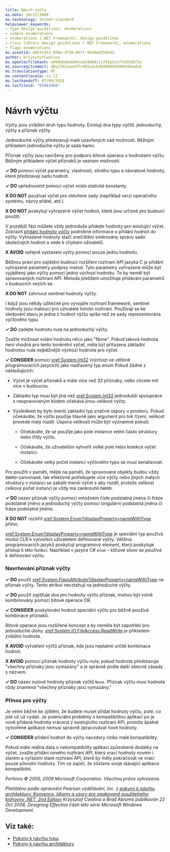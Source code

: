 ```yaml
---
title: Návrh výčtu
ms.date: 10/22/2008
ms.technology: dotnet-standard
helpviewer_keywords:
- type design guidelines, enumerations
- simple enumerations
- enumerations [.NET Framework], design guidelines
- class library design guidelines [.NET Framework], enumerations
- flags enumerations
ms.assetid: dd53c952-9d9a-4736-86ff-9540e815d545
author: KrzysztofCwalina
ms.openlocfilehash: e890ebbbeb04ca424b84c11791e5ce7fa55db72e
ms.sourcegitcommit: d6e27023aeaffc4b5a3cb4b88685018d6284ada4
ms.translationtype: MT
ms.contentlocale: cs-CZ
ms.lasthandoff: 07/09/2019
ms.locfileid: "67663469"
---
```

# <a name="enum-design"></a>Návrh výčtu

Výčty jsou zvláštní druh typu hodnoty. Existují dva typy výčtů: jednoduchý, výčty a příznak výčty.

Jednoduché výčty představují malé uzavřených sad možností. Běžným příkladem jednoduché výčtu je sada barev.

Příznak výčty jsou navrženy pro podporu bitové operace s hodnotami výčtu. Běžným příkladem výčet příznaků je seznam možností.

**✓ DO** pomocí výčet parametry, vlastnosti, silného typu a návratové hodnoty, které představují sadu hodnot.

**✓ DO** upřednostnit pomocí výčet místo statické konstanty.

**X DO NOT** používat výčet pro otevřené sady (například verzi operačního systému, názvy přátel, atd.).

**X DO NOT** poskytují vyhrazené výčet hodnot, které jsou určené pro budoucí použití.

V pozdější fázi můžete vždy jednoduše přidejte hodnoty pro existující výčet. Zobrazit [přidání hodnoty výčty](#add_value) podrobné informace o přidání hodnot do výčty. Vyhrazené hodnoty stačí znečištění směrovány správu sadu skutečných hodnot a vede k chybám uživatelů.

**X AVOID** veřejně vystavení výčty pomocí pouze jednu hodnotu.

Běžnou praxí pro zajištění budoucí rozšíření rozhraní API jazyka C je přidání vyhrazené parametry podpisy metod. Tyto parametry vyhrazené může být vyjádřený jako výčty pomocí jedno výchozí hodnotu. To by neměl být spravovaných rozhraní API. Metoda přetížení umožňuje přidávání parametrů v budoucích vezích se.

**X DO NOT** zahrnout sentinel hodnoty výčty.

I když jsou někdy užitečné pro vývojáře rozhraní framework, sentinel hodnoty jsou matoucí pro uživatele tohoto rozhraní. Používají se ke sledování stavu je jedna z hodnot výčtu spíše než ze sady reprezentována výčtového typu.

**✓ DO** zadejte hodnotu nula na jednoduchý výčty.

Zvažte možnost volání hodnotu něco jako "None". Pokud taková hodnota není vhodná pro tento konkrétní výčet, měla být přiřazena základní hodnotou nula nejběžnější výchozí hodnota pro výčet.

**✓ CONSIDER** pomocí <xref:System.Int32> (výchozí ve většině programovacích jazycích) jako nadřazený typ enum Pokud žádné z následujících:

- Výčet je výčet příznaků a máte více než 32 příznaky, nebo chcete mít více v budoucnu.

- Základní typ musí být jiná než <xref:System.Int32> jednodušší spolupráce s nespravovaným kódem očekává jinou velikost výčty.

- Výsledkem by bylo menší základní typ značné úspory v prostoru. Pokud očekáváte, že výčtu použije hlavně jako argument pro tok řízení, velikost provede malý rozdíl. Úspora velikosti může být významné pokud:

  - Očekáváte, že se použije jako pole instance velmi často struktury nebo třídy výčtu.

  - Očekáváte, že uživatelům vytvořit velké pole nebo kolekce výčet instancí.

  - Očekáváte velký počet instancí výčtového typu se musí serializovat.

Pro použití v paměti, mějte na paměti, že spravované objekty budou vždy `DWORD`-zarovnané, tak efektivně potřebujete více výčty nebo jiných malých struktury v instanci se zabalit menší výčet s aby rozdíl, protože velikost celkový počet instancí je vždy má zaokrouhlí `DWORD`.

**✓ DO** název příznak výčty pomocí množném čísle podstatná jména či fráze podstatné jméno a jednoduchý výčty pomocí singulární podstatná jména či fráze podstatné jméno.

**X DO NOT** rozšířit <xref:System.Enum?displayProperty=nameWithType> přímo.

<xref:System.Enum?displayProperty=nameWithType> je speciální typ používá modul CLR k vytvoření uživatelem definované výčty. Většina programovacích jazyků poskytují programový element, který poskytuje přístup k této funkci. Například v jazyce C# `enum` – klíčové slovo se používá k definování výčtu.

<a name="design"></a>

### <a name="designing-flag-enums"></a>Navrhování příznak výčty

**✓ DO** použít <xref:System.FlagsAttribute?displayProperty=nameWithType> na příznak výčty. Tento atribut nevztahují na jednoduché výčty.

**✓ DO** použít zajišťuje dva pro hodnoty výčtu příznak, mohou být volně kombinovány pomocí bitové operace OR.

**✓ CONSIDER** poskytování hodnot speciální výčtu pro běžně používá kombinace příznaků.

Bitové operace jsou rozšířené koncept a by neměla být zapotřebí pro jednoduché úlohy. <xref:System.IO.FileAccess.ReadWrite> je příkladem zvláštní hodnota.

**X AVOID** vytváření výčtů příznak, kde jsou neplatné určité kombinace hodnot.

**X AVOID** pomocí příznak hodnoty výčtu nula, pokud hodnota představuje "všechny příznaky jsou vymazány" a je správně podle další obecné zásady s názvem.

**✓ DO** název nulové hodnoty příznak výčtů `None`. Příznak výčtu musí hodnota vždy znamená "všechny příznaky jsou vymazány."

<a name="add_value"></a>

### <a name="adding-value-to-enums"></a>Přínos pro výčty

Je velmi běžné ke zjištění, že budete muset přidat hodnoty výčtu, poté, co jste už už vydali. Je potenciální problémy s kompatibilitou aplikací po je nově přidaná hodnota vrácená z existujícího rozhraní API, protože špatně vytvořené aplikace nemusí správně zpracovávat nové hodnoty.

**✓ CONSIDER** přidání hodnot do výčty navzdory riziko malé kompatibility.

Pokud máte reálná data o nekompatibility aplikací způsobené dodatky na výčet, zvažte přidání nového rozhraní API, který vrací hodnoty novém i starém a vyřazení staré rozhraní API, které by měly pokračovat ve vrací pouze původní hodnoty. Tím se zajistí, že zůstane svoje stávající aplikace kompatibilní.

*Portions © 2005, 2009 Microsoft Corporation. Všechna práva vyhrazena.*

*Přetištěno podle oprávnění Pearson vzdělávání, Inc. z [pokyny k návrhu architektury: Konvence, Idiomy a vzory pro opakovaně použitelného knihovny .NET, 2nd Edition](https://www.informit.com/store/framework-design-guidelines-conventions-idioms-and-9780321545619) Krzysztof Cwalina a Brad Abrams publikován 22 Oct 2008, Designing Effective části této série Microsoft Windows Development.*

## <a name="see-also"></a>Viz také:

- [Pokyny k návrhu typu](../../../docs/standard/design-guidelines/type.md)
- [Pokyny k návrhu architektury](../../../docs/standard/design-guidelines/index.md)
